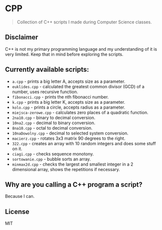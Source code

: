 # CPP

> Collection of C++ scripts I made during Computer Science classes.

## Disclaimer

C++ is not my primary programming language and my understanding of it is very limited. Keep that in mind before exploring the scripts.

## Currently available scripts:

* `a.cpp` - prints a big letter A, accepts size as a parameter.
* `euklides.cpp` - calculated the greatest common divisor (GCD) of a number, uses recursive function.
* `fibonacci.cpp` - prints the nth fibonacci number.
* `k.cpp` - prints a big letter K, accepts size as a parameter.
* `kolo.cpp` - prints a circle, accepts radius as a parameter.
* `miejsca-zerowe.cpp` - calculates zero places of a quadratic function.
* `2na10.cpp` - binary to decimal conversion.
* `10na2.cpp` - decimal to binary conversion.
* `8na10.cpp` - octal to decimal conversion.
* `10naDowolny.cpp` - decimal to selected system conversion.
* `macierz.cpp` - rotates 3x3 matrix 90 degrees to the right.
* `322.cpp` - creates an array with 10 random integers and does some stuff on it.
* `ciagi.cpp` - checks sequence monotony.
* `sortowanie.cpp` - bubble sorts an array.
* `minmax2d.cpp` - checks the largest and smallest integer in a 2 dimensional array, shows the repetitions if necessary.

## Why are you calling a C++ program a script?

Because I can.

## License

MIT
